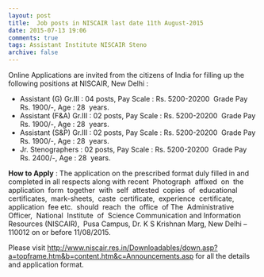 ```yaml
---
layout: post
title:  Job posts in NISCAIR last date 11th August-2015
date: 2015-07-13 19:06
comments: true
tags: Assistant Institute NISCAIR Steno
archive: false
---
```

Online Applications are invited from the citizens of India for filling up the following positions at NISCAIR, New Delhi :



- Assistant (G) Gr.III : 04 posts, Pay Scale : Rs. 5200-20200  Grade Pay Rs. 1900/-, Age : 28  years. 
- Assistant (F&A) Gr.III : 02 posts, Pay Scale : Rs. 5200-20200  Grade Pay Rs. 1900/-, Age : 28  years.
- Assistant (S&P) Gr.III : 02 posts, Pay Scale : Rs. 5200-20200  Grade Pay Rs. 1900/-, Age : 28  years.   
- Jr. Stenographers : 02 posts, Pay Scale : Rs. 5200-20200  Grade Pay Rs. 2400/-, Age : 28  years. 



**How to Apply** : The application on the prescribed format duly filled in and completed in all respects along with recent  Photograph  affixed  on  the  application  form  together  with  self  attested  copies  of  educational  certificates,  mark-sheets,  caste  certificate,  experience  certificate,  application  fee etc.  should  reach  the  office  of The  Administrative  Officer,  National  Institute  of  Science Communication and Information Resources (NISCAIR),  Pusa Campus, Dr. K S Krishnan Marg, New Delhi – 110012 on or before 11/08/2015.

Please visit <http://www.niscair.res.in/Downloadables/down.asp?a=topframe.htm&b=content.htm&c=Announcements.asp> for all the details and application format.

